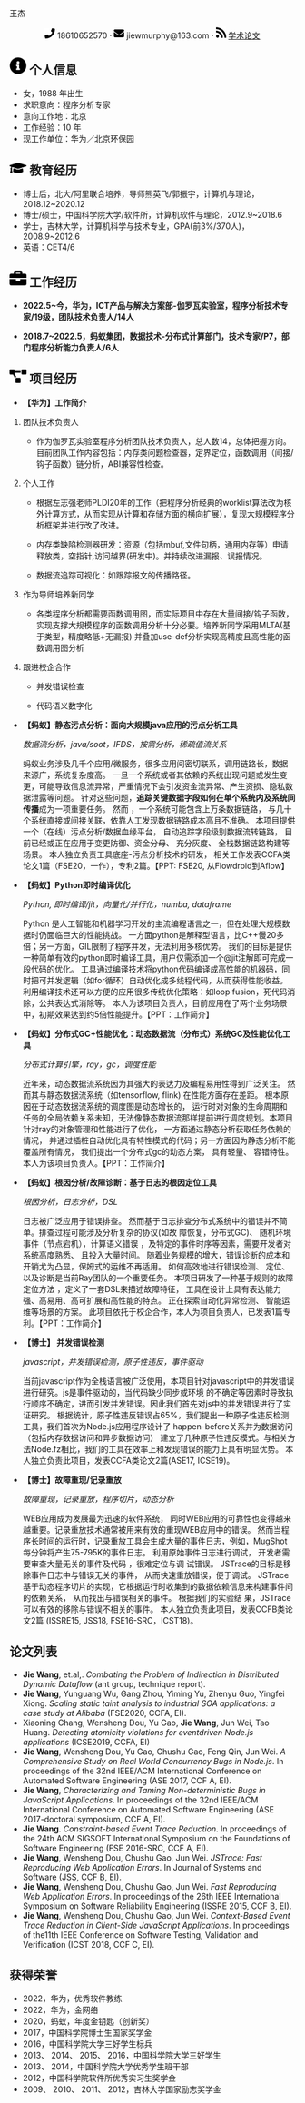  王杰

 <center>
     <div>
         <span>
             <img src="assets/phone-solid.svg" width="18px">
             18610652570
         </span>
         ·
         <span>
             <img src="assets/envelope-solid.svg" width="18px">
             jiewmurphy@163.com
         </span>
         ·
         <span>
             <img src="assets/rss-solid.svg" width="18px">
             <a href="https://scholar.google.com/citations?user=YTeQmzEAAAAJ&hl=en">学术论文</a>
         </span>
     </div>
 </center>

 ## <img src="assets/info-circle-solid.svg" width="30px"> 个人信息 

 - 女，1988 年出生
 - 求职意向：程序分析专家
 - 意向工作地：北京
 - 工作经验：10 年
 - 现工作单位：华为／北京环保园

## <img src="assets/graduation-cap-solid.svg" width="30px"> 教育经历

- 博士后，北大/阿里联合培养，导师熊英飞/郭振宇，计算机与理论，2018.12~2020.12
- 博士/硕士，中国科学院大学/软件所，计算机软件与理论，2012.9~2018.6
- 学士，吉林大学，计算机科学与技术专业，GPA(前3%/370人)，2008.9~2012.6
- 英语：CET4/6

## <img src="assets/briefcase-solid.svg" width="30px"> 工作经历

- **2022.5~今，华为，ICT产品与解决方案部-伽罗瓦实验室，程序分析技术专家/19级，团队技术负责人/14人**
 
- **2018.7~2022.5，蚂蚁集团，数据技术-分布式计算部门，技术专家/P7，部门程序分析能力负责人/6人**

## <img src="assets/project-diagram-solid.svg" width="30px"> 项目经历

- **【华为】工作简介**

1.	团队技术负责人

    - 作为伽罗瓦实验室程序分析团队技术负责人，总人数14，总体把握方向。目前团队工作内容包括：内存类问题检查器，定界定位，函数调用（间接/钩子函数）链分析，ABI兼容性检查。

2.	个人工作

    - 根据左志强老师PLDI20年的工作（把程序分析经典的worklist算法改为核外计算方式，从而实现从计算和存储方面的横向扩展），复现大规模程序分析框架并进行改了改进。

    - 内存类缺陷检测器研发：资源（包括mbuf,文件句柄，通用内存等）申请释放类，空指针,访问越界(研发中)。并持续改进漏报、误报情况。

    - 数据流追踪可视化：如跟踪报文的传播路径。

3.	作为导师培养新同学

    - 各类程序分析都需要函数调用图，而实际项目中存在大量间接/钩子函数，实现支撑大规模程序的函数调用分析十分必要。培养新同学采用MLTA(基于类型，精度略低+无漏报) 并叠加use-def分析实现高精度且高性能的函数调用图分析

4.	跟进校企合作

    -	并发错误检查

    -	代码语义数字化

- **【蚂蚁】静态污点分析：面向大规模java应用的污点分析工具**

  *数据流分析，java/soot，IFDS，按需分析，稀疏值流关系*
  
  蚂蚁业务涉及几千个应用/微服务，很多应用间密切联系，调用链路长，数据来源广，系统复杂度高。
  一旦一个系统或者其依赖的系统出现问题或发生变更，可能导致信息流异常，严重情况下会引发资金流异常、产生资损、隐私数据泄露等问题。
  针对这些问题，<b>追踪关键数据字段如何在单个系统内及系统间传播</b>成为一项重要任务。 然而 ，一个系统可能包含上万条数据链路，
  与几十个系统直接或间接关联，依靠人工发现数据链路成本高且不准确。 本项目提供一个（在线）污点分析/数据血缘平台，
  自动追踪字段级别数据流转链路， 目前已经或正在应用于变更防御、资金分母、 充分灰度、 全栈数据链路构建等场景。
  本人独立负责工具底座-污点分析技术的研发， 相关工作发表CCFA类论文1篇（FSE20，一作），专利2篇。【PPT: FSE20, 从Flowdroid到Aflow】

- **【蚂蚁】Python即时编译优化**

  *Python, 即时编译/jit，向量化/并行化，numba, dataframe*
  
  Python 是人工智能和机器学习开发的主流编程语言之一，但在处理大规模数据时仍面临巨大的性能挑战。
  一方面python是解释型语言，比C++慢20多倍；另一方面，GIL限制了程序并发，无法利用多核优势。
  我们的目标是提供一种简单有效的python即时编译工具，用户仅需添加一个@jit注解即可完成一段代码的优化。
  工具通过编译技术将python代码编译成高性能的机器码，同时把可并发逻辑（如for循环）自动优化成多线程代码，从而获得性能收益。
  利用编译技术还可以方便的应用很多传统优化策略：如loop fusion，死代码消除，公共表达式消除等。
  本人为该项目负责人，目前应用在了两个业务场景中，初期效果达到约5倍性能提升。【PPT：工作简介】

- **【蚂蚁】分布式GC+性能优化：动态数据流（分布式）系统GC及性能优化工具**

  *分布式计算引擎，ray，gc，调度性能*
  
  近年来，动态数据流系统因为其强大的表达力及编程易用性得到广泛关注。 然而其与静态数据流系统（如tensorflow, flink)
   在性能方面存在差距。 根本原因在于动态数据流系统的调度图是动态增长的， 运行时对对象的生命周期和
  任务的全局依赖关系未知，无法像静态数据流那样提前进行调度规划。本项目针对ray的对象管理和性能进行了优化，
  一方面通过静态分析获取任务依赖的情况， 并通过插桩自动优化具有特性模式的代码；另一方面因为静态分析不能覆盖所有情况，
  我们提出一个分布式gc的动态方案， 具有轻量、 容错特性。 本人为该项目负责人。【PPT：工作简介】

- **【蚂蚁】根因分析/故障诊断：基于日志的根因定位工具**
  
  *根因分析，日志分析，DSL*

  日志被广泛应用于错误排查。 然而基于日志排查分布式系统中的错误并不简单。排查过程可能涉及分析复杂的协议(如故
  障恢复，分布式GC)、 随机环境事件（节点宕机），计算语义错误 ，及特定的事件时序等因素，需要开发者对系统高度熟悉、
  且投入大量时间。 随着业务规模的增大，错误诊断的成本和开销尤为凸显，保姆式的运维不再适用。 如何高效地进行错误检测、
  定位、 以及诊断是当前Ray团队的一个重要任务。 本项目研发了一种基于规则的故障定位方法 ，定义了一套DSL来描述故障特征，
  工具在设计上具有表达能力强、高易用、高可扩展和高性能的特点。 正在探索自动化异常检测、 智能运维等场景的方案。
  此项目依托于校企合作，本人为项目负责人，已发表1篇专利。【PPT：工作简介】

- **【博士】 并发错误检测**

  *javascript，并发错误检测，原子性违反，事件驱动*

  当前javascript作为全栈语言被广泛使用，本项目针对javascript中的并发错误进行研究。js是事件驱动的，当代码缺少同步或环境
  的不确定等因素时导致执行顺序不确定，进而引发并发错误。因此我们首先对js中的并发错误进行了实证研究。
  根据统计，原子性违反错误占65%，我们提出一种原子性违反检测工具，我们首次为Node.js应用程序设计了
  happen-before关系并为数据访问（包括内存数据访问和异步数据访问） 建立了几种原子性违反模式。与相关方法Node.fz相比，我们的工具在效率上和发现错误的能力上具有明显优势。
  本人独立负责此项目，发表CCFA类论文2篇(ASE17, ICSE19)。

- **【博士】故障重现/记录重放**

  *故障重现，记录重放，程序切片，动态分析*
  
  WEB应用成为发展最为迅速的软件系统， 同时WEB应用的可靠性也变得越来越重要。记录重放技术通常被用来有效的重现WEB应用中的错误。
  然而当程序长时间的运行时，记录重放工具会生成大量的事件日志，例如，MugShot 每分钟将产生75-795K的事件日志。
  利用原始事件日志进行调试， 开发者需要审查大量无关的事件及代码 ，很难定位与调 试错误。 JSTrace的目标是移除事件日志中与错误无关的事件，
   从而快速重放错误，便于调试。 JSTrace基于动态程序切片的实现，它根据运行时收集到的数据依赖信息来构建事件间的依赖关系，
  从而找出与错误相关的事件。 根据我们的实验结 果，JSTrace可以有效的移除与错误不相关的事件。
  本人独立负责此项目，发表CCFB类论文2篇 (ISSRE15, JSS18, FSE16-SRC，ICST18)。

## 论文列表

- <b>Jie Wang</b>, et.al,. <i>Combating the Problem of Indirection in Distributed Dynamic Dataflow</i> (ant group, technique report).
- <b>Jie Wang</b>, Yunguang Wu, Gang Zhou, Yiming Yu, Zhenyu Guo, Yingfei Xiong. <i>Scaling static taint analysis to
industrial SOA applications: a case study at Alibaba</i> (FSE2020, CCFA, EI).
- Xiaoning Chang, Wensheng Dou, Yu Gao, <b>Jie Wang</b>, Jun Wei, Tao Huang. <i>Detecting atomicity violations for eventdriven
Node.js applications</i> (ICSE2019, CCFA, EI)
- <b>Jie Wang</b>, Wensheng Dou, Yu Gao, Chushu Gao, Feng Qin, Jun Wei. <i>A Comprehensive Study on Real World
Concurrency Bugs in Node.js</i>. In proceedings of the 32nd IEEE/ACM International Conference on Automated
Software Engineering (ASE 2017, CCF A, EI).
- <b>Jie Wang</b>, <i>Characterizing and Taming Non-deterministic Bugs in JavaScript Applications</i>. In proceedings of the
32nd IEEE/ACM International Conference on Automated Software Engineering (ASE 2017-doctoral symposium, CCF A, EI).
- <b>Jie Wang</b>. <i>Constraint-based Event Trace Reduction</i>. In proceedings of the 24th ACM SIGSOFT International
Symposium on the Foundations of Software Engineering (FSE 2016-SRC, CCF A, EI).
- <b>Jie Wang</b>, Wensheng Dou, Chushu Gao, Jun Wei. <i>JSTrace: Fast Reproducing Web Application Errors</i>. In Journal
of Systems and Software (JSS, CCF B, EI).
- <b>Jie Wang</b>, Wensheng Dou, Chushu Gao, Jun Wei. <i>Fast Reproducing Web Application Errors</i>. In proceedings of the
26th IEEE International Symposium on Software Reliability Engineering (ISSRE 2015, CCF B, EI).
- <b>Jie Wang</b>, Wensheng Dou, Chushu Gao, Jun Wei. <i>Context-Based Event Trace Reduction in Client-Side JavaScript
Applications</i>. In proceedings of the11th IEEE Conference on Software Testing, Validation and Verification (ICST 2018, CCF C, EI).

## 获得荣誉

- 2022，华为，优秀软件教练
- 2022，华为，金网络
- 2020，蚂蚁，年度金钥匙（创新奖）
- 2017，中国科学院博士生国家奖学金
- 2016，中国科学院大学三好学生标兵
- 2013、 2014、 2015、 2016，中国科学院大学三好学生
- 2013、 2014，中国科学院大学优秀学生班干部
- 2012，中国科学院软件所优秀实习生奖学金
- 2009、 2010、 2011、 2012，吉林大学国家励志奖学金
